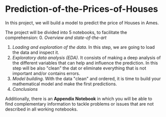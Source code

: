 # Prediction-of-the-Prices-of-Houses
In this project, we will build a model to predict the price of Houses in Ames.

The project will be divided into 5 notebooks, to facilitate the comprehension:
0. *Overview and state-of-the-art*
1. *Loading and exploration of the data*. In this step, we are going to load the data and inspect it.
2. *Exploratory data analysis (EDA)*. It consists of making a deep analysis of the different variables that can help and influence the prediction. In this step will be also "clean" the dat or eliminate everything that is not important and/or contains errors.
3. *Model building*. With the data "clean" and ordered, it is time to build your mathematical model and make the first predictions.
4. *Conclusions*

Additionally, there is an **Appendix Notebook** in which you will be able to find complementary information to tackle  problems or issues that are not described in all working notebooks.
